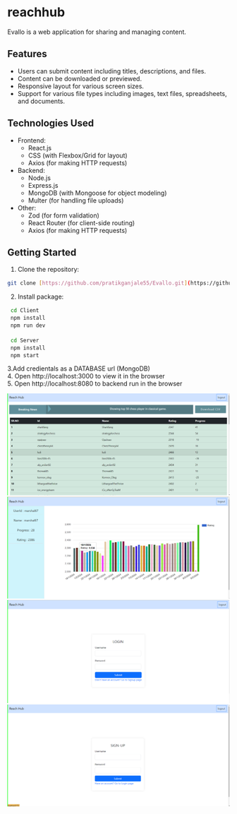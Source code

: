 # reachhub

Evallo is a web application for sharing and managing content.

## Features

- Users can submit content including titles, descriptions, and files.
- Content can be downloaded or previewed.
- Responsive layout for various screen sizes.
- Support for various file types including images, text files, spreadsheets, and documents.

## Technologies Used

- Frontend:
  - React.js
  - CSS (with Flexbox/Grid for layout)
  - Axios (for making HTTP requests)
- Backend:
  - Node.js
  - Express.js
  - MongoDB (with Mongoose for object modeling)
  - Multer (for handling file uploads)
- Other:
  - Zod (for form validation)
  - React Router (for client-side routing)
  - Axios (for making HTTP requests)

## Getting Started

1. Clone the repository:

```bash
git clone [https://github.com/pratikganjale55/Evallo.git](https://github.com/pratikganjale55/reachhub)
 ```

2. Install package:

```bash
 cd Client
 npm install 
 npm run dev

 cd Server 
 npm install 
 npm start
```
3.Add credientals as a DATABASE url (MongoDB) <br/>
4. Open http://localhost:3000 to view it in the browser  <br/>
5. Open http://localhost:8080 to backend run in the browser  <br/>

![Homepage](./Frontend/src/assets/PlayerTable.png)
![Player Rating History](./Frontend/src/assets/HistoryChart.png)
![Login](./Frontend/src/assets/Login.png)
![Signup](./Frontend/src/assets/Signup.png)

 
